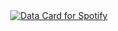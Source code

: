 <div align="center">
<a href="https://data-card-for-spotify.herokuapp.com/card?user_id=31ivybkwdb4vi76bw5gw43uau77q">
  <img src="https://data-card-for-spotify.herokuapp.com/api/card?user_id=31ivybkwdb4vi76bw5gw43uau77q&show_border=true&custom_title=Spotify%20Highlights&hide_top_tracks=1&hide_top_artists=1" alt="Data Card for Spotify">
</a>
</div>
